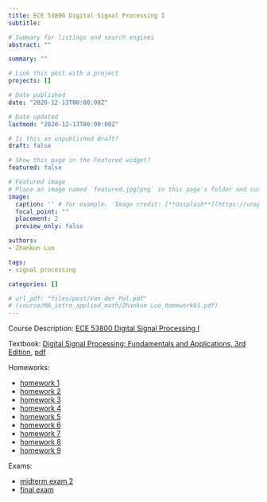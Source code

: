 ```yaml
---
title: ECE 53800 Digital Signal Processing I 
subtitle: 

# Summary for listings and search engines
abstract: ""

summary: ""

# Link this post with a project
projects: []

# Date published
date: "2020-12-13T00:00:00Z"

# Date updated
lastmod: "2020-12-13T00:00:00Z"

# Is this an unpublished draft?
draft: false

# Show this page in the Featured widget?
featured: false

# Featured image
# Place an image named `featured.jpg/png` in this page's folder and customize its options here.
image:
  caption: '' # for example, 'Image credit: [**Unsplash**](https://unsplash.com/photos/CpkOjOcXdUY)'
  focal_point: ""
  placement: 2
  preview_only: false

authors:
- Zhankun Luo

tags:
- signal processing

categories: []

# url_pdf: "files/post/Van_der_Pol.pdf"
# (course/MA_intro_applied_math/Zhankun Luo_homework01.pdf)
---
```

Course Description: [ECE 53800 Digital Signal Processing I](https://engineering.purdue.edu/ECE/Academics/Undergraduates/UGO/CourseInfo/courseInfo?courseid=108.0)

Textbook: [Digital Signal Processing: Fundamentals and Applications, 3rd Edition](https://www.elsevier.com/books/digital-signal-processing/tan/978-0-12-815071-9), [pdf](https://www-elec.inaoep.mx/~jmram/Digital_Signal_Processing__LI_TAN.pdf)

Homeworks:
* [homework 1](ZhankunLuo_hw1.pdf)
* [homework 2](ZhankunLuo_hw2.pdf)
* [homework 3](ZhankunLuo_hw3.pdf)
* [homework 4](ZhankunLuo_hw4.pdf)
* [homework 5](ZhankunLuo_hw5.pdf)
* [homework 6](ZhankunLuo_hw6.pdf)
* [homework 7](ZhankunLuo_hw7.pdf)
* [homework 8](ZhankunLuo_hw8.pdf)
* [homework 9](ZhankunLuo_hw9.pdf)

Exams:
* [midterm exam 2](ZhankunLuo_Exam2.pdf)
* [final exam](ZhankunLuo_FinalExam.pdf)